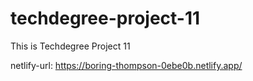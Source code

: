 # techdegree-project-11
 This is Techdegree Project 11
 
 netlify-url: https://boring-thompson-0ebe0b.netlify.app/
